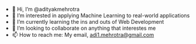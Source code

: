 - 👋 Hi, I’m @adityakmehrotra
- 👀 I’m interested in applying Machine Learning to real-world applications
- 🌱 I’m currently learning the ins and outs of Web Development
- 💞️ I’m looking to collaborate on anything that interestes me
- 📫 How to reach me: My email, adi1.mehrotra@gmail.com  

<!---
adityakmehrotra/adityakmehrotra is a ✨ special ✨ repository because its `README.md` (this file) appears on your GitHub profile.
You can click the Preview link to take a look at your changes.
--->
